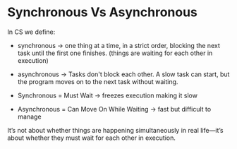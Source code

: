 # Synchronous Vs Asynchronous
In CS we define:
- synchronous -> one thing at a time, in a strict order, blocking the next task until the first one finishes. (things are waiting for each other in execution)
- asynchronous -> Tasks don't block each other. A slow task can start, but the program moves on to the next task without waiting.

- Synchronous = Must Wait -> freezes execution making it slow
- Asynchronous = Can Move On While Waiting -> fast but difficult to manage

It’s not about whether things are happening simultaneously in real life—it’s about whether they must wait for each other in execution.